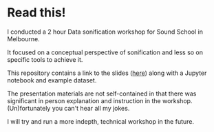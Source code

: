 # Read this!

I conducted a 2 hour Data sonification workshop for Sound School in Melbourne.

It focused on a conceptual perspective of sonification and less so on specific tools to achieve it.

This repository contains a link to the slides ([here](https://docs.google.com/presentation/d/1T4fJywgxyn8oxd2FW2_bIFt4wz2GozrvkiIl7BgGNZQ/edit?usp=sharing)) along with a Jupyter notebook and example dataset.

The presentation materials are not self-contained in that there was significant in person explanation and instruction in the workshop. (Un)fortunately you can't hear all my jokes.

I will try and run a more indepth, technical workshop in the future.
